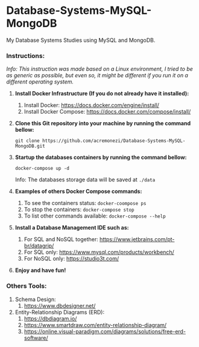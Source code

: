 # Database-Systems-MySQL-MongoDB
My Database Systems Studies using MySQL and MongoDB.



### Instructions:

*Info: This instruction was made based on a Linux environment, I tried to be as generic as possible, but even so, it might be different if you run it on a different operating system.*





1. **Install Docker Infrastructure (If you do not already have it installed):**

   1. Install Docker: https://docs.docker.com/engine/install/
   2. Install Docker Compose: https://docs.docker.com/compose/install/

2. **Clone this Git repository into your machine by running the command bellow:**

    `git clone https://github.com/acremonezi/Database-Systems-MySQL-MongoDB.git` 

3. **Startup the databases containers by running the command bellow:** 

   `docker-compose up -d`

   Info: The databases storage data will be saved at `./data`

4. **Examples of others Docker Compose commands:**

   1. To see the containers status:  `docker-coompose ps`
   2. To stop the containers:  `docker-compose stop`
   3. To list other commands available:  `docker-compose --help`

5. **Install a Database Management IDE such as:**

   1. For SQL and NoSQL together: https://www.jetbrains.com/pt-br/datagrip/
   2. For SQL only: https://www.mysql.com/products/workbench/
   3. For NoSQL only: https://studio3t.com/

6. **Enjoy and have fun!**





### Others Tools:

1. Schema Design:
   1. https://www.dbdesigner.net/
2. Entity-Relationship Diagrams (ERD):
   1. https://dbdiagram.io/
   2. https://www.smartdraw.com/entity-relationship-diagram/
   3. https://online.visual-paradigm.com/diagrams/solutions/free-erd-software/

